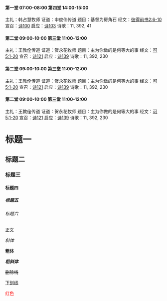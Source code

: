 #### 第一堂 07:00-08:00 第四堂 14:00-15:00

主礼：韩占慧牧师
证道：申俊伟传道
题目：基督为房角石
经文：[彼得前书2:6-10](http://www.hdchurch.org/bibleapi/?flag=bdqs>2:6-10 "彼得前书2:6-10")
宣召：[诗100](http://www.hdchurch.org/bibleapi/?flag=sp>100 "诗100")
启应：[诗103](http://www.hdchurch.org/bibleapi/?flag=sp>103 "诗103")
诗歌：11, 392, 41

#### 第二堂 09:00-10:00 第三堂 11:00-12:00

主礼：王教佺传道
证道：贺永花牧师
题目：主为你做的是何等大的事
经文：[可5:1-20](http://www.hdchurch.org/bibleapi/?flag=mkfy>5:1-20 "可5:1-20")
宣召：[诗121](http://www.hdchurch.org/bibleapi/?flag=sp>121 "诗121")
启应：[诗139](http://www.hdchurch.org/bibleapi/?flag=sp>139 "诗139")
诗歌：11, 392, 230

#### 第二堂 09:00-10:00 第三堂 11:00-12:00

主礼：王教佺传道
证道：贺永花牧师
题目：主为你做的是何等大的事
经文：[可5:1-20](http://www.hdchurch.org/bibleapi/?flag=mkfy>5:1-20 "可5:1-20")
宣召：[诗121](http://www.hdchurch.org/bibleapi/?flag=sp>121 "诗121")
启应：[诗139](http://www.hdchurch.org/bibleapi/?flag=sp>139 "诗139")
诗歌：11, 392, 230

#### 第二堂 09:00-10:00 第三堂 11:00-12:00

主礼：王教佺传道
证道：贺永花牧师
题目：主为你做的是何等大的事
经文：[可5:1-20](http://www.hdchurch.org/bibleapi/?flag=mkfy>5:1-20 "可5:1-20")
宣召：[诗121](http://www.hdchurch.org/bibleapi/?flag=sp>121 "诗121")
启应：[诗139](http://www.hdchurch.org/bibleapi/?flag=sp>139 "诗139")
诗歌：11, 392, 230

# 标题一

## 标题二

### 标题三

#### 标题四

##### 标题五

###### 标题六

正文

*斜体*

**粗体**

***粗斜体***

~~删除线~~

<u>下划线</u>

<font color=red>红色</font>